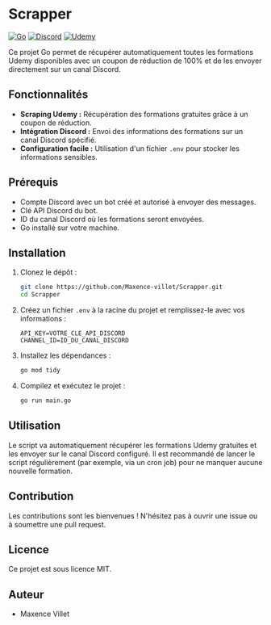 # Scrapper 

[![Go](https://img.shields.io/badge/go-%2300ADD8.svg?style=for-the-badge&logo=go&logoColor=white)](https://go.dev/) [![Discord](https://img.shields.io/badge/Discord-%235865F2.svg?style=for-the-badge&logo=discord&logoColor=white)](https://discord.com/) [![Udemy](https://img.shields.io/badge/Udemy-%23EC5252.svg?style=for-the-badge&logo=udemy&logoColor=white)](https://www.udemy.com/)

Ce projet Go permet de récupérer automatiquement toutes les formations Udemy disponibles avec un coupon de réduction de 100% et de les envoyer directement sur un canal Discord.

## Fonctionnalités

* **Scraping Udemy :** Récupération des formations gratuites grâce à un coupon de réduction.
* **Intégration Discord :** Envoi des informations des formations sur un canal Discord spécifié.
* **Configuration facile :** Utilisation d'un fichier `.env` pour stocker les informations sensibles.

## Prérequis

* Compte Discord avec un bot créé et autorisé à envoyer des messages.
* Clé API Discord du bot.
* ID du canal Discord où les formations seront envoyées.
* Go installé sur votre machine.

## Installation

1.  Clonez le dépôt :

    ```bash
    git clone https://github.com/Maxence-villet/Scrapper.git
    cd Scrapper
    ```

2.  Créez un fichier `.env` à la racine du projet et remplissez-le avec vos informations :

    ```
    API_KEY=VOTRE_CLE_API_DISCORD
    CHANNEL_ID=ID_DU_CANAL_DISCORD
    ```

3.  Installez les dépendances :

    ```bash
    go mod tidy
    ```

4.  Compilez et exécutez le projet :

    ```bash
    go run main.go
    ```

## Utilisation

Le script va automatiquement récupérer les formations Udemy gratuites et les envoyer sur le canal Discord configuré. Il est recommandé de lancer le script régulièrement (par exemple, via un cron job) pour ne manquer aucune nouvelle formation.

## Contribution

Les contributions sont les bienvenues ! N'hésitez pas à ouvrir une issue ou à soumettre une pull request.

## Licence

Ce projet est sous licence MIT.

## Auteur

* Maxence Villet
